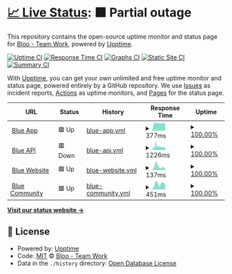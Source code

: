 # [📈 Live Status](https://status.bloo.io): <!--live status--> **🟧 Partial outage**

This repository contains the open-source uptime monitor and status page for [Bloo - Team Work](https://www.bloo.io), powered by [Upptime](https://github.com/upptime/upptime).

[![Uptime CI](https://github.com/bloohq/status/workflows/Uptime%20CI/badge.svg)](https://github.com/bloohq/status/actions?query=workflow%3A%22Uptime+CI%22)
[![Response Time CI](https://github.com/bloohq/status/workflows/Response%20Time%20CI/badge.svg)](https://github.com/bloohq/status/actions?query=workflow%3A%22Response+Time+CI%22)
[![Graphs CI](https://github.com/bloohq/status/workflows/Graphs%20CI/badge.svg)](https://github.com/bloohq/status/actions?query=workflow%3A%22Graphs+CI%22)
[![Static Site CI](https://github.com/bloohq/status/workflows/Static%20Site%20CI/badge.svg)](https://github.com/bloohq/status/actions?query=workflow%3A%22Static+Site+CI%22)
[![Summary CI](https://github.com/bloohq/status/workflows/Summary%20CI/badge.svg)](https://github.com/bloohq/status/actions?query=workflow%3A%22Summary+CI%22)

With [Upptime](https://upptime.js.org), you can get your own unlimited and free uptime monitor and status page, powered entirely by a GitHub repository. We use [Issues](https://github.com/bloohq/status/issues) as incident reports, [Actions](https://github.com/bloohq/status/actions) as uptime monitors, and [Pages](https://status.bloo.io) for the status page.

<!--start: status pages-->
<!-- This summary is generated by Upptime (https://github.com/upptime/upptime) -->
<!-- Do not edit this manually, your changes will be overwritten -->
<!-- prettier-ignore -->
| URL | Status | History | Response Time | Uptime |
| --- | ------ | ------- | ------------- | ------ |
| <img alt="" src="https://icons.duckduckgo.com/ip3/app.blue.cc.ico" height="13"> [Blue App](https://app.blue.cc) | 🟩 Up | [blue-app.yml](https://github.com/bloohq/status/commits/HEAD/history/blue-app.yml) | <details><summary><img alt="Response time graph" src="./graphs/blue-app/response-time-week.png" height="20"> 377ms</summary><br><a href="https://status.blue.cc/history/blue-app"><img alt="Response time 348" src="https://img.shields.io/endpoint?url=https%3A%2F%2Fraw.githubusercontent.com%2Fbloohq%2Fstatus%2FHEAD%2Fapi%2Fblue-app%2Fresponse-time.json"></a><br><a href="https://status.blue.cc/history/blue-app"><img alt="24-hour response time 339" src="https://img.shields.io/endpoint?url=https%3A%2F%2Fraw.githubusercontent.com%2Fbloohq%2Fstatus%2FHEAD%2Fapi%2Fblue-app%2Fresponse-time-day.json"></a><br><a href="https://status.blue.cc/history/blue-app"><img alt="7-day response time 377" src="https://img.shields.io/endpoint?url=https%3A%2F%2Fraw.githubusercontent.com%2Fbloohq%2Fstatus%2FHEAD%2Fapi%2Fblue-app%2Fresponse-time-week.json"></a><br><a href="https://status.blue.cc/history/blue-app"><img alt="30-day response time 340" src="https://img.shields.io/endpoint?url=https%3A%2F%2Fraw.githubusercontent.com%2Fbloohq%2Fstatus%2FHEAD%2Fapi%2Fblue-app%2Fresponse-time-month.json"></a><br><a href="https://status.blue.cc/history/blue-app"><img alt="1-year response time 348" src="https://img.shields.io/endpoint?url=https%3A%2F%2Fraw.githubusercontent.com%2Fbloohq%2Fstatus%2FHEAD%2Fapi%2Fblue-app%2Fresponse-time-year.json"></a></details> | <details><summary><a href="https://status.blue.cc/history/blue-app">100.00%</a></summary><a href="https://status.blue.cc/history/blue-app"><img alt="All-time uptime 100.00%" src="https://img.shields.io/endpoint?url=https%3A%2F%2Fraw.githubusercontent.com%2Fbloohq%2Fstatus%2FHEAD%2Fapi%2Fblue-app%2Fuptime.json"></a><br><a href="https://status.blue.cc/history/blue-app"><img alt="24-hour uptime 100.00%" src="https://img.shields.io/endpoint?url=https%3A%2F%2Fraw.githubusercontent.com%2Fbloohq%2Fstatus%2FHEAD%2Fapi%2Fblue-app%2Fuptime-day.json"></a><br><a href="https://status.blue.cc/history/blue-app"><img alt="7-day uptime 100.00%" src="https://img.shields.io/endpoint?url=https%3A%2F%2Fraw.githubusercontent.com%2Fbloohq%2Fstatus%2FHEAD%2Fapi%2Fblue-app%2Fuptime-week.json"></a><br><a href="https://status.blue.cc/history/blue-app"><img alt="30-day uptime 100.00%" src="https://img.shields.io/endpoint?url=https%3A%2F%2Fraw.githubusercontent.com%2Fbloohq%2Fstatus%2FHEAD%2Fapi%2Fblue-app%2Fuptime-month.json"></a><br><a href="https://status.blue.cc/history/blue-app"><img alt="1-year uptime 100.00%" src="https://img.shields.io/endpoint?url=https%3A%2F%2Fraw.githubusercontent.com%2Fbloohq%2Fstatus%2FHEAD%2Fapi%2Fblue-app%2Fuptime-year.json"></a></details>
| <img alt="" src="https://icons.duckduckgo.com/ip3/api.bloo.io.ico" height="13"> [Blue API](https://api.bloo.io) | 🟥 Down | [blue-api.yml](https://github.com/bloohq/status/commits/HEAD/history/blue-api.yml) | <details><summary><img alt="Response time graph" src="./graphs/blue-api/response-time-week.png" height="20"> 1226ms</summary><br><a href="https://status.blue.cc/history/blue-api"><img alt="Response time 917" src="https://img.shields.io/endpoint?url=https%3A%2F%2Fraw.githubusercontent.com%2Fbloohq%2Fstatus%2FHEAD%2Fapi%2Fblue-api%2Fresponse-time.json"></a><br><a href="https://status.blue.cc/history/blue-api"><img alt="24-hour response time 1201" src="https://img.shields.io/endpoint?url=https%3A%2F%2Fraw.githubusercontent.com%2Fbloohq%2Fstatus%2FHEAD%2Fapi%2Fblue-api%2Fresponse-time-day.json"></a><br><a href="https://status.blue.cc/history/blue-api"><img alt="7-day response time 1226" src="https://img.shields.io/endpoint?url=https%3A%2F%2Fraw.githubusercontent.com%2Fbloohq%2Fstatus%2FHEAD%2Fapi%2Fblue-api%2Fresponse-time-week.json"></a><br><a href="https://status.blue.cc/history/blue-api"><img alt="30-day response time 933" src="https://img.shields.io/endpoint?url=https%3A%2F%2Fraw.githubusercontent.com%2Fbloohq%2Fstatus%2FHEAD%2Fapi%2Fblue-api%2Fresponse-time-month.json"></a><br><a href="https://status.blue.cc/history/blue-api"><img alt="1-year response time 917" src="https://img.shields.io/endpoint?url=https%3A%2F%2Fraw.githubusercontent.com%2Fbloohq%2Fstatus%2FHEAD%2Fapi%2Fblue-api%2Fresponse-time-year.json"></a></details> | <details><summary><a href="https://status.blue.cc/history/blue-api">100.00%</a></summary><a href="https://status.blue.cc/history/blue-api"><img alt="All-time uptime 67.55%" src="https://img.shields.io/endpoint?url=https%3A%2F%2Fraw.githubusercontent.com%2Fbloohq%2Fstatus%2FHEAD%2Fapi%2Fblue-api%2Fuptime.json"></a><br><a href="https://status.blue.cc/history/blue-api"><img alt="24-hour uptime 100.00%" src="https://img.shields.io/endpoint?url=https%3A%2F%2Fraw.githubusercontent.com%2Fbloohq%2Fstatus%2FHEAD%2Fapi%2Fblue-api%2Fuptime-day.json"></a><br><a href="https://status.blue.cc/history/blue-api"><img alt="7-day uptime 100.00%" src="https://img.shields.io/endpoint?url=https%3A%2F%2Fraw.githubusercontent.com%2Fbloohq%2Fstatus%2FHEAD%2Fapi%2Fblue-api%2Fuptime-week.json"></a><br><a href="https://status.blue.cc/history/blue-api"><img alt="30-day uptime 100.00%" src="https://img.shields.io/endpoint?url=https%3A%2F%2Fraw.githubusercontent.com%2Fbloohq%2Fstatus%2FHEAD%2Fapi%2Fblue-api%2Fuptime-month.json"></a><br><a href="https://status.blue.cc/history/blue-api"><img alt="1-year uptime 67.55%" src="https://img.shields.io/endpoint?url=https%3A%2F%2Fraw.githubusercontent.com%2Fbloohq%2Fstatus%2FHEAD%2Fapi%2Fblue-api%2Fuptime-year.json"></a></details>
| <img alt="" src="https://icons.duckduckgo.com/ip3/www.blue.cc.ico" height="13"> [Blue Website](https://www.blue.cc) | 🟩 Up | [blue-website.yml](https://github.com/bloohq/status/commits/HEAD/history/blue-website.yml) | <details><summary><img alt="Response time graph" src="./graphs/blue-website/response-time-week.png" height="20"> 137ms</summary><br><a href="https://status.blue.cc/history/blue-website"><img alt="Response time 234" src="https://img.shields.io/endpoint?url=https%3A%2F%2Fraw.githubusercontent.com%2Fbloohq%2Fstatus%2FHEAD%2Fapi%2Fblue-website%2Fresponse-time.json"></a><br><a href="https://status.blue.cc/history/blue-website"><img alt="24-hour response time 57" src="https://img.shields.io/endpoint?url=https%3A%2F%2Fraw.githubusercontent.com%2Fbloohq%2Fstatus%2FHEAD%2Fapi%2Fblue-website%2Fresponse-time-day.json"></a><br><a href="https://status.blue.cc/history/blue-website"><img alt="7-day response time 137" src="https://img.shields.io/endpoint?url=https%3A%2F%2Fraw.githubusercontent.com%2Fbloohq%2Fstatus%2FHEAD%2Fapi%2Fblue-website%2Fresponse-time-week.json"></a><br><a href="https://status.blue.cc/history/blue-website"><img alt="30-day response time 192" src="https://img.shields.io/endpoint?url=https%3A%2F%2Fraw.githubusercontent.com%2Fbloohq%2Fstatus%2FHEAD%2Fapi%2Fblue-website%2Fresponse-time-month.json"></a><br><a href="https://status.blue.cc/history/blue-website"><img alt="1-year response time 234" src="https://img.shields.io/endpoint?url=https%3A%2F%2Fraw.githubusercontent.com%2Fbloohq%2Fstatus%2FHEAD%2Fapi%2Fblue-website%2Fresponse-time-year.json"></a></details> | <details><summary><a href="https://status.blue.cc/history/blue-website">100.00%</a></summary><a href="https://status.blue.cc/history/blue-website"><img alt="All-time uptime 100.00%" src="https://img.shields.io/endpoint?url=https%3A%2F%2Fraw.githubusercontent.com%2Fbloohq%2Fstatus%2FHEAD%2Fapi%2Fblue-website%2Fuptime.json"></a><br><a href="https://status.blue.cc/history/blue-website"><img alt="24-hour uptime 100.00%" src="https://img.shields.io/endpoint?url=https%3A%2F%2Fraw.githubusercontent.com%2Fbloohq%2Fstatus%2FHEAD%2Fapi%2Fblue-website%2Fuptime-day.json"></a><br><a href="https://status.blue.cc/history/blue-website"><img alt="7-day uptime 100.00%" src="https://img.shields.io/endpoint?url=https%3A%2F%2Fraw.githubusercontent.com%2Fbloohq%2Fstatus%2FHEAD%2Fapi%2Fblue-website%2Fuptime-week.json"></a><br><a href="https://status.blue.cc/history/blue-website"><img alt="30-day uptime 100.00%" src="https://img.shields.io/endpoint?url=https%3A%2F%2Fraw.githubusercontent.com%2Fbloohq%2Fstatus%2FHEAD%2Fapi%2Fblue-website%2Fuptime-month.json"></a><br><a href="https://status.blue.cc/history/blue-website"><img alt="1-year uptime 100.00%" src="https://img.shields.io/endpoint?url=https%3A%2F%2Fraw.githubusercontent.com%2Fbloohq%2Fstatus%2FHEAD%2Fapi%2Fblue-website%2Fuptime-year.json"></a></details>
| <img alt="" src="https://icons.duckduckgo.com/ip3/ask.blue.cc.ico" height="13"> [Blue Community](https://ask.blue.cc) | 🟩 Up | [blue-community.yml](https://github.com/bloohq/status/commits/HEAD/history/blue-community.yml) | <details><summary><img alt="Response time graph" src="./graphs/blue-community/response-time-week.png" height="20"> 451ms</summary><br><a href="https://status.blue.cc/history/blue-community"><img alt="Response time 706" src="https://img.shields.io/endpoint?url=https%3A%2F%2Fraw.githubusercontent.com%2Fbloohq%2Fstatus%2FHEAD%2Fapi%2Fblue-community%2Fresponse-time.json"></a><br><a href="https://status.blue.cc/history/blue-community"><img alt="24-hour response time 396" src="https://img.shields.io/endpoint?url=https%3A%2F%2Fraw.githubusercontent.com%2Fbloohq%2Fstatus%2FHEAD%2Fapi%2Fblue-community%2Fresponse-time-day.json"></a><br><a href="https://status.blue.cc/history/blue-community"><img alt="7-day response time 451" src="https://img.shields.io/endpoint?url=https%3A%2F%2Fraw.githubusercontent.com%2Fbloohq%2Fstatus%2FHEAD%2Fapi%2Fblue-community%2Fresponse-time-week.json"></a><br><a href="https://status.blue.cc/history/blue-community"><img alt="30-day response time 494" src="https://img.shields.io/endpoint?url=https%3A%2F%2Fraw.githubusercontent.com%2Fbloohq%2Fstatus%2FHEAD%2Fapi%2Fblue-community%2Fresponse-time-month.json"></a><br><a href="https://status.blue.cc/history/blue-community"><img alt="1-year response time 706" src="https://img.shields.io/endpoint?url=https%3A%2F%2Fraw.githubusercontent.com%2Fbloohq%2Fstatus%2FHEAD%2Fapi%2Fblue-community%2Fresponse-time-year.json"></a></details> | <details><summary><a href="https://status.blue.cc/history/blue-community">100.00%</a></summary><a href="https://status.blue.cc/history/blue-community"><img alt="All-time uptime 99.95%" src="https://img.shields.io/endpoint?url=https%3A%2F%2Fraw.githubusercontent.com%2Fbloohq%2Fstatus%2FHEAD%2Fapi%2Fblue-community%2Fuptime.json"></a><br><a href="https://status.blue.cc/history/blue-community"><img alt="24-hour uptime 100.00%" src="https://img.shields.io/endpoint?url=https%3A%2F%2Fraw.githubusercontent.com%2Fbloohq%2Fstatus%2FHEAD%2Fapi%2Fblue-community%2Fuptime-day.json"></a><br><a href="https://status.blue.cc/history/blue-community"><img alt="7-day uptime 100.00%" src="https://img.shields.io/endpoint?url=https%3A%2F%2Fraw.githubusercontent.com%2Fbloohq%2Fstatus%2FHEAD%2Fapi%2Fblue-community%2Fuptime-week.json"></a><br><a href="https://status.blue.cc/history/blue-community"><img alt="30-day uptime 100.00%" src="https://img.shields.io/endpoint?url=https%3A%2F%2Fraw.githubusercontent.com%2Fbloohq%2Fstatus%2FHEAD%2Fapi%2Fblue-community%2Fuptime-month.json"></a><br><a href="https://status.blue.cc/history/blue-community"><img alt="1-year uptime 99.95%" src="https://img.shields.io/endpoint?url=https%3A%2F%2Fraw.githubusercontent.com%2Fbloohq%2Fstatus%2FHEAD%2Fapi%2Fblue-community%2Fuptime-year.json"></a></details>

<!--end: status pages-->

[**Visit our status website →**](https://status.bloo.io)

## 📄 License

- Powered by: [Upptime](https://github.com/upptime/upptime)
- Code: [MIT](./LICENSE) © [Bloo - Team Work](https://www.bloo.io)
- Data in the `./history` directory: [Open Database License](https://opendatacommons.org/licenses/odbl/1-0/)
